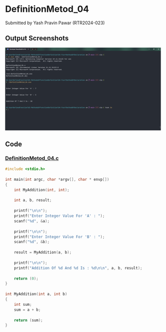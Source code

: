 # DefinitionMetod_04

Submitted by Yash Pravin Pawar (RTR2024-023)

## Output Screenshots
![output.png](./02-Screenshots/output.png)

## Code
### [DefinitionMetod_04.c](./01-Code/DefinitionMetod_04.c)
```c
#include <stdio.h>

int main(int argc, char *argv[], char * envp[])
{
    int MyAddition(int, int);

    int a, b, result;

    printf("\n\n");
    printf("Enter Integer Value For 'A' : ");
    scanf("%d", &a);    

    printf("\n\n");
    printf("Enter Integer Value For 'B' : ");
    scanf("%d", &b);

    result = MyAddition(a, b);

    printf("\n\n");
    printf("Addition Of %d And %d Is : %d\n\n", a, b, result);

    return (0);
}

int MyAddition(int a, int b)
{
    int sum;
    sum = a + b;

    return (sum);
}

```
